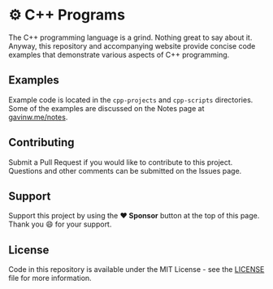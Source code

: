 # ⚙️ C++ Programs

The C++ programming language is a grind. Nothing great to say about it. Anyway, this repository and accompanying website provide concise code examples that demonstrate various aspects of C++ programming.

## Examples

Example code is located in the `cpp-projects` and `cpp-scripts` directories. Some of the examples are discussed on the Notes page at [gavinw.me/notes](https://gavinw.me/notes).

## Contributing

Submit a Pull Request if you would like to contribute to this project. Questions and other comments can be submitted on the Issues page.

## Support

Support this project by using the **:heart: Sponsor** button at the top of this page. Thank you :smile: for your support.

## License

Code in this repository is available under the MIT License - see the [LICENSE](LICENSE.md) file for more information.

